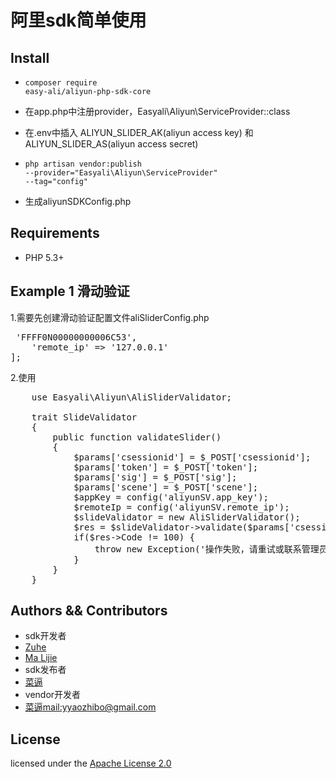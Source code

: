 # 阿里sdk简单使用

## Install
- <code>composer require easy-ali/aliyun-php-sdk-core</code>
- 在app.php中注册provider，Easyali\Aliyun\ServiceProvider::class
- 在.env中插入 ALIYUN_SLIDER_AK(aliyun access key) 和 ALIYUN_SLIDER_AS(aliyun access secret)

- <code>php artisan vendor:publish --provider="Easyali\Aliyun\ServiceProvider" --tag="config"</code>
- 生成aliyunSDKConfig.php
## Requirements

- PHP 5.3+

## Example 1 滑动验证
1.需要先创建滑动验证配置文件aliSliderConfig.php
<pre>
<?php
return [
    'app_key' => 'FFFF0N00000000006C53', 
    'remote_ip' => '127.0.0.1' 
];
</pre>

2.使用
<pre>
	use Easyali\Aliyun\AliSliderValidator;
    
    trait SlideValidator
    {
        public function validateSlider()
        {
            $params['csessionid'] = $_POST['csessionid'];
            $params['token'] = $_POST['token'];
            $params['sig'] = $_POST['sig'];
            $params['scene'] = $_POST['scene'];
            $appKey = config('aliyunSV.app_key');
            $remoteIp = config('aliyunSV.remote_ip');
            $slideValidator = new AliSliderValidator();
            $res = $slideValidator->validate($params['csessionid'], $params['token'], $params['sig'], $params['scene'], $appKey, $remoteIp);
            if($res->Code != 100) {
                throw new Exception('操作失败，请重试或联系管理员');
            }
        }
    }
</pre>
## Authors && Contributors
- sdk开发者
- [Zuhe]()
- [Ma Lijie](https://github.com/malijiefoxmail)
- sdk发布者
- [菜逼](https://github.com/yaozhibo)
- vendor开发者
- [菜逼](https://github.com/yaozhibo)<mail:yyaozhibo@gmail.com>
## License

licensed under the [Apache License 2.0](https://www.apache.org/licenses/LICENSE-2.0.html)
